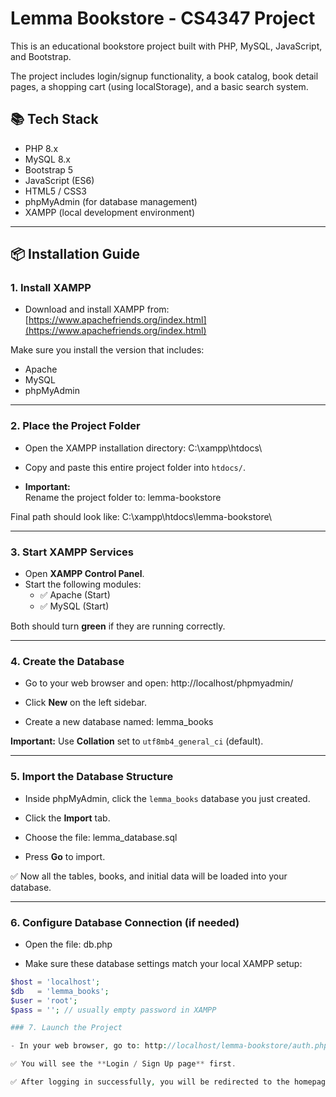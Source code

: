 # Lemma Bookstore - CS4347 Project

This is an educational bookstore project built with PHP, MySQL, JavaScript, and Bootstrap.

The project includes login/signup functionality, a book catalog, book detail pages, a shopping cart (using localStorage), and a basic search system.

## 📚 Tech Stack

- PHP 8.x
- MySQL 8.x
- Bootstrap 5
- JavaScript (ES6)
- HTML5 / CSS3
- phpMyAdmin (for database management)
- XAMPP (local development environment)

---

## 📦 Installation Guide

### 1. Install XAMPP

- Download and install XAMPP from: [https://www.apachefriends.org/index.html](https://www.apachefriends.org/index.html)

Make sure you install the version that includes:
- Apache
- MySQL
- phpMyAdmin

---

### 2. Place the Project Folder

- Open the XAMPP installation directory: C:\xampp\htdocs\

- Copy and paste this entire project folder into `htdocs/`.

- **Important:**  
Rename the project folder to: lemma-bookstore

Final path should look like: C:\xampp\htdocs\lemma-bookstore\


---

### 3. Start XAMPP Services

- Open **XAMPP Control Panel**.
- Start the following modules:
  - ✅ Apache (Start)
  - ✅ MySQL (Start)

Both should turn **green** if they are running correctly.

---

### 4. Create the Database

- Go to your web browser and open: http://localhost/phpmyadmin/

- Click **New** on the left sidebar.

- Create a new database named: lemma_books

**Important:** Use **Collation** set to `utf8mb4_general_ci` (default).

---

### 5. Import the Database Structure

- Inside phpMyAdmin, click the `lemma_books` database you just created.
- Click the **Import** tab.
- Choose the file: lemma_database.sql


- Press **Go** to import.

✅ Now all the tables, books, and initial data will be loaded into your database.

---

### 6. Configure Database Connection (if needed)

- Open the file: db.php

- Make sure these database settings match your local XAMPP setup:

```php
$host = 'localhost';
$db   = 'lemma_books';
$user = 'root';
$pass = ''; // usually empty password in XAMPP

### 7. Launch the Project

- In your web browser, go to: http://localhost/lemma-bookstore/auth.php

✅ You will see the **Login / Sign Up page** first.

✅ After logging in successfully, you will be redirected to the homepage.